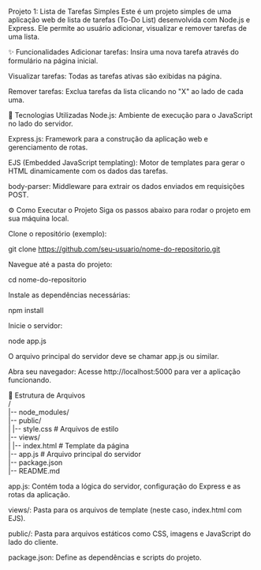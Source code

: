 Projeto 1: Lista de Tarefas Simples
Este é um projeto simples de uma aplicação web de lista de tarefas (To-Do List) desenvolvida com Node.js e Express. Ele permite ao usuário adicionar, visualizar e remover tarefas de uma lista.

✨ Funcionalidades
Adicionar tarefas: Insira uma nova tarefa através do formulário na página inicial.

Visualizar tarefas: Todas as tarefas ativas são exibidas na página.

Remover tarefas: Exclua tarefas da lista clicando no "X" ao lado de cada uma.

🚀 Tecnologias Utilizadas
Node.js: Ambiente de execução para o JavaScript no lado do servidor.

Express.js: Framework para a construção da aplicação web e gerenciamento de rotas.

EJS (Embedded JavaScript templating): Motor de templates para gerar o HTML dinamicamente com os dados das tarefas.

body-parser: Middleware para extrair os dados enviados em requisições POST.

⚙️ Como Executar o Projeto
Siga os passos abaixo para rodar o projeto em sua máquina local.

Clone o repositório (exemplo):

git clone https://github.com/seu-usuario/nome-do-repositorio.git

Navegue até a pasta do projeto:

cd nome-do-repositorio

Instale as dependências necessárias:

npm install

Inicie o servidor:

node app.js

O arquivo principal do servidor deve se chamar app.js ou similar.

Abra seu navegador:
Acesse http://localhost:5000 para ver a aplicação funcionando.

📂 Estrutura de Arquivos    
/    
|-- node_modules/    
|-- public/    
| |-- style.css      # Arquivos de estilo    
|-- views/  
| |-- index.html     # Template da página    
|-- app.js           # Arquivo principal do servidor    
|-- package.json    
|-- README.md      

app.js: Contém toda a lógica do servidor, configuração do Express e as rotas da aplicação.

views/: Pasta para os arquivos de template (neste caso, index.html com EJS).

public/: Pasta para arquivos estáticos como CSS, imagens e JavaScript do lado do cliente.

package.json: Define as dependências e scripts do projeto.
